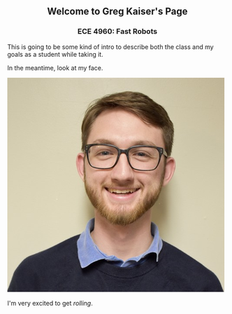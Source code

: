 <div align="center">
	<h2>Welcome to Greg Kaiser's Page</h2>
	<h3>ECE 4960: Fast Robots</h3>
</div>

This is going to be some kind of intro to describe both the class and my goals as a student while taking it.

In the meantime, look at my face.

![Greg's Face, 20%](images/headshot_crop.png)

I'm very excited to get _rolling_.
